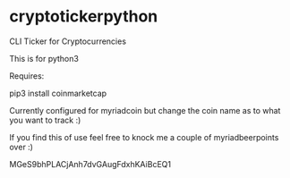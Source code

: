 # cryptotickerpython
CLI Ticker for Cryptocurrencies

This is for python3

Requires:

pip3 install coinmarketcap

Currently configured for myriadcoin but change the coin name as to what you want to track :)

If you find this of use feel free to knock me a couple of myriadbeerpoints over :)

MGeS9bhPLACjAnh7dvGAugFdxhKAiBcEQ1
